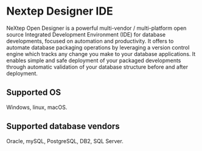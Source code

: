 # Nextep Designer IDE

NeXtep Open Designer is a powerful multi-vendor / multi-platform open source Integrated Development Environment (IDE) for database developments, focused on automation and productivity. It offers to automate database packaging operations by leveraging a version control engine which tracks any change you make to your database applications. It enables simple and safe deployment of your packaged developments through automatic validation of your database structure before and after deployment.

## Supported OS

Windows, linux, macOS.

## Supported database vendors

Oracle, mySQL, PostgreSQL, DB2, SQL Server.
